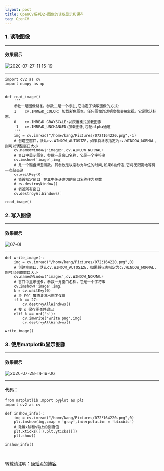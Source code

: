 ```yaml
---
layout: post
title: OpenCV系列02-图像的读取显示和保存
tag: OpenCV
---
```


### 1. 读取图像

***

#### 效果展示  

![2020-07-27-11-15-19](https://cdn.jsdelivr.net/gh/luckykang/picture_bed/blogs_images/2020-07-27-11-15-19.png)

*** 

    import cv2 as cv 
    import numpy as np 


    def read_image():
        '''
        参数一是图像路径，参数二是一个标志,它指定了读取图像的方式:
        1    cv.IMREAD_COLOR: 加载彩色图像。任何图像的透明度都会被忽视。它是默认标志。
        0    cv.IMREAD_GRAYSCALE:以灰度模式加载图像
        -1   cv.IMREAD_UNCHANGED:加载图像,包括alpha通道
        '''
        img = cv.imread("/home/kang/Pictures/0722164220.png",-1)
        # 创建空窗口，默认cv.WINDOW_AUTOSIZE，如果将标志指定为cv.WINDOW_NORMAL,则可以调整窗口大小
        cv.namedWindow('images',cv.WINDOW_NORMAL)
        # 窗口中显示图像，参数一是窗口名称，它是一个字符串
        cv.imshow('image',img)
        # 是一个键盘绑定函数。其参数是以毫秒为单位的时间,如果0被传递,它将无限期地等待一次敲击键
        cv.waitKey(0)
        # 销毁指定窗口，在其中传递确切的窗口名称作为参数
        # cv.destroyWindow()
        # 销毁所有窗口
        cv.destroyAllWindows()

    read_image()




### 2. 写入图像

***

#### 效果展示

![![07-01](httpscdn.jsdelivr.netghluckykangpicture_bedblogs_images07-01.png)](https://cdn.jsdelivr.net/gh/luckykang/picture_bed/blogs_images/![07-01](httpscdn.jsdelivr.netghluckykangpicture_bedblogs_images07-01.png).png)

*** 

    def write_image():
        img = cv.imread("/home/kang/Pictures/0722164220.png",0)
        # 创建空窗口，默认cv.WINDOW_AUTOSIZE，如果将标志指定为cv.WINDOW_NORMAL,则可以调整窗口大小
        cv.namedWindow('images',cv.WINDOW_NORMAL)
        # 窗口中显示图像，参数一是窗口名称，它是一个字符串
        cv.imshow('image',img)
        k = cv.waitKey(0)
        # 按 ESC 键直接退出而不保存
        if k == 27:
            cv.destroyAllWindows()
        # 按 s 保存图像并退出
        elif k == ord('s'):   
            cv.imwrite('write.png',img)
            cv.destroyAllWindows()

    write_image()





### 3. 使用matplotlib显示图像

***

#### 效果展示  

![2020-07-28-14-19-06](https://cdn.jsdelivr.net/gh/luckykang/picture_bed/blogs_images/2020-07-28-14-19-06.png)

*** 

#### 代码：
    from matplotlib import pyplot as plt 
    import cv2 as cv 

    def inshow_info():
        img = cv.imread("/home/kang/Pictures/0722164220.png",0)
        plt.imshow(img,cmap = "gray",interpolation = "bicubic")
        # 隐藏x轴和y轴上的刻度值
        plt.xticks([]),plt.yticks([])
        plt.show()

    inshow_info()


<br>

转载请注明：[康瑶明的博客](https://luckykang.github.io) 

